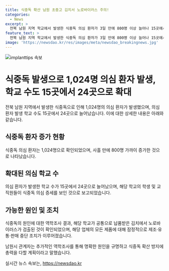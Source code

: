 ```yaml
---
title: 식중독 확산 남원 초중고 김치서 노로바이러스 주의!
categories:
  - News
excerpt: >
  전북 남원 지역 학교에서 발생한 식중독 의심 환자가 3일 만에 800명 이상 늘어나 15곳에서 24곳으로 확산되고 있다. 의심환자들은 모두 공통으로 납품받은 김치에서 노로바이러스가 검출돼 해당 업체의 모든 제품에 대해 잠정적으로 중단 조치됐다. 관계자는 추가 역학조사를 진행하고 확산 방지에 총력을 다하겠다고 말했다. (150자)
feature_text: >
  전북 남원 지역 학교에서 발생한 식중독 의심 환자가 3일 만에 800명 이상 늘어나 15곳에서 24곳으로 확산되고 있다. 의심환자들은 모두 공통으로 납품받은 김치에서 노로바이러스가 검출돼 해당 업체의 모든 제품에 대해 잠정적으로 중단 조치됐다. 관계자는 추가 역학조사를 진행하고 확산 방지에 총력을 다하겠다고 말했다. (150자)
image: 'https://newsdao.kr/res/images/meta/newsdao_breakingnews.jpg'
---
```


<p><img src="https://newsdao.kr/res/images/meta/newsdao_breakingnews.jpg" alt="implanttips 속보" /></p>

<h1 data-ke-size="size26">식중독 발생으로 1,024명 의심 환자 발생, 학교 수도 15곳에서 24곳으로 확대</h1>

<p data-ke-size="size16">전북 남원 지역에서 발생한 식중독으로 인해 1,024명의 의심 환자가 발생했으며, 의심 환자 발생 학교 수도 15곳에서 24곳으로 늘어났습니다. 이에 대한 상세한 내용은 아래와 같습니다.</p>

<h2 data-ke-size="size24">식중독 환자 증가 현황</h2>

<p data-ke-size="size16">식중독 의심 환자는 1,024명으로 확인되었으며, 사흘 만에 800명 가까이 증가한 것으로 나타났습니다.</p>

<h2 data-ke-size="size24">확대된 의심 학교 수</h2>

<p data-ke-size="size16">의심 환자가 발생한 학교 수가 15곳에서 24곳으로 늘어났으며, 해당 학교의 학생 및 교직원들이 식중독 의심 증세를 보인 것으로 보고되었습니다.</p>

<h2 data-ke-size="size24">가능한 원인 및 조치</h2>

<p data-ke-size="size16">식중독의 원인에 대한 역학조사 결과, 해당 학교가 공통으로 납품받은 김치에서 노로바이러스가 검출된 것이 확인되었으며, 해당 업체의 모든 제품에 대해 잠정적으로 제조·유통·판매 중단 조치가 이루어졌습니다.</p>

<p data-ke-size="size16">남원시 관계자는 추가적인 역학조사를 통해 명확한 원인을 규명하고 식중독 확산 방지에 총력을 다할 계획이라고 말했습니다.</p>
실시간 뉴스 속보는, <a href="https://newsdao.kr" rel="dofollow">https://newsdao.kr</a>


